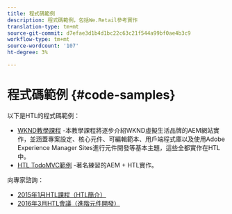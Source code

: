 ```yaml
---
title: 程式碼範例
description: 程式碼範例，包括We.Retail參考實作
translation-type: tm+mt
source-git-commit: d7efae3d1b4d1bc22c63c21f544a99bf0ae4b3c9
workflow-type: tm+mt
source-wordcount: '107'
ht-degree: 3%

---
```



# 程式碼範例 {#code-samples}

以下是HTL的程式碼範例：

* [WKND教學課程](https://docs.adobe.com/content/help/en/experience-manager-learn/getting-started-wknd-tutorial-develop/overview.html) -本教學課程將逐步介紹WKND虛擬生活品牌的AEM網站實作，並涵蓋專案設定、核心元件、可編輯範本、用戶端程式庫以及使用Adobe Experience Manager Sites進行元件開發等基本主題，這些全都實作在HTL中。
* [HTL TodoMVC範例](https://github.com/Adobe-Marketing-Cloud/aem-sightly-sample-todomvc) -著名練習的AEM + HTL實作。

向專家諮詢：

* [2015年1月HTL課程（HTL簡介）](http://scottsdigitalcommunity.blogspot.ca/2015/01/upcoming-sessions-of-ask-aem-community.html)
* [2016年3月HTL會議（進階元件開發）](http://scottsdigitalcommunity.blogspot.ca/2016/03/ask-aem-community-experts-deep-dive.html)
